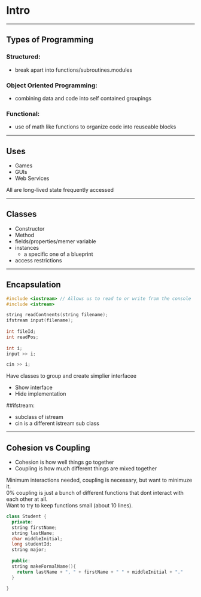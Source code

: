 # Intro 
---

## Types of Programming

### Structured:
- break apart into functions/subroutines.modules

### Object Oriented Programming:
- combining data and code into self contained groupings

### Functional:
- use of math like functions to organize code into reuseable blocks

---

## Uses
- Games
- GUIs
- Web Services

All are long-lived state frequently accessed

---

## Classes
- Constructor
- Method
- fields/properties/memer variable
- instances 
  - a specific one of a blueprint
- access restrictions

---

## Encapsulation
  
  ```c++
  #include <iostream> // Allows us to read to or write from the console
  #include <istream>
  
  string readContnents(string filename);
  ifstream input(filename);
   
  int fileId;
  int readPos;
   
  int i;
  input >> i; 
  
  cin >> i;
  ```
 
Have classes to group and create simplier interfacee

- Show interface
- Hide implementation

##ifstream:
- subclass of istream
- cin is a different istream sub class

---

## Cohesion vs Coupling
- Cohesion is how well things go together
- Coupling is how much different things are mixed together

Minimum interactions needed, coupling is necessary, but want to minimuze it. <br>
0% coupling is just a bunch of different functions that dont interact with each other at all. <br>
Want to try to keep functions small (about 10 lines).

```c++
class Student {
  private:
  string firstName;
  string lastName;
  char middleInitial;
  long studentId;
  string major;
  
  public:
  string makeFormalName(){
    return lastName + ", " + firstName + " " + middleInitial + "."
  }
  
}

```



